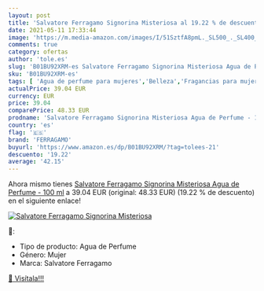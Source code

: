 ```yaml
---
layout: post
title: 'Salvatore Ferragamo Signorina Misteriosa al 19.22 % de descuento'
date: 2021-05-11 17:33:44
image: 'https://m.media-amazon.com/images/I/51SztfA8pmL._SL500_._SL400_.jpg'
comments: true
category: ofertas
author: 'tole.es'
slug: 'B01BU92XRM-es Salvatore Ferragamo Signorina Misteriosa Agua de Perfume -...'
sku: 'B01BU92XRM-es'
tags: [ 'Agua de perfume para mujeres','Belleza','Fragancias para mujeres','Perfumes y fragancias','agua','de','ferragamo','perfume', ]
actualPrice: 39.04 EUR
currency: EUR
price: 39.04
comparePrice: 48.33 EUR
prodname: 'Salvatore Ferragamo Signorina Misteriosa Agua de Perfume - 100 ml'
country: 'es'
flag: '🇪🇸'
brand: 'FERRAGAMO'
buyurl: 'https://www.amazon.es/dp/B01BU92XRM/?tag=tolees-21'
descuento: '19.22'
average: '42.15'
---
```


Ahora mismo tienes [Salvatore Ferragamo Signorina Misteriosa Agua de Perfume - 100 ml](https://www.amazon.es/dp/B01BU92XRM/?tag=tolees-21) a 39.04 EUR (original: 48.33 EUR) (19.22 %  de descuento) en el siguiente enlace!

[![Salvatore Ferragamo Signorina Misteriosa](https://m.media-amazon.com/images/I/51SztfA8pmL._SL500_._SL400_.jpg)](https://www.amazon.es/dp/B01BU92XRM/?tag=tolees-21)

🔎:

- Tipo de producto: Agua de Perfume
- Género: Mujer
- Marca: Salvatore Ferragamo

[🛒 Visítala!!!](https://www.amazon.es/dp/B01BU92XRM/?tag=tolees-21)
